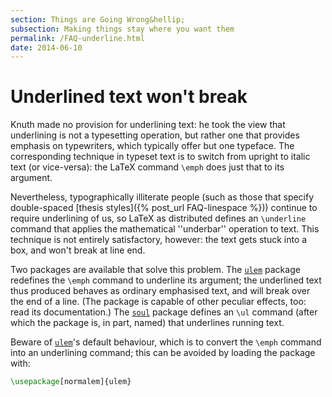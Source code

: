 ```yaml
---
section: Things are Going Wrong&hellip;
subsection: Making things stay where you want them
permalink: /FAQ-underline.html
date: 2014-06-10
---
```


# Underlined text won't break

Knuth made no provision for underlining text: he took the view that
underlining is not a typesetting operation, but rather one that
provides emphasis on typewriters, which typically offer but one
typeface.  The corresponding technique in typeset text is to switch
from upright to italic text (or vice-versa): the LaTeX command
`\emph` does just that to its argument.

Nevertheless, typographically illiterate people (such as those that
specify double-spaced
[thesis styles]({% post_url FAQ-linespace %}))
continue to require underlining of us, so LaTeX as distributed
defines an `\underline` command that applies the mathematical
''underbar'' operation to text.  This technique is not entirely
satisfactory, however: the text gets stuck into a box, and won't break
at line end.

Two packages are available that solve this problem.  The
[`ulem`](https://ctan.org/pkg/ulem) package redefines the
`\emph` command to underline its argument; the underlined text thus
produced behaves as ordinary emphasised text, and will break over the
end of a line.  (The package is capable of other peculiar effects,
too: read its documentation.)
The [`soul`](https://ctan.org/pkg/soul) package defines an `\ul` command (after which the
package is, in part, named) that underlines running text.

Beware of [`ulem`](https://ctan.org/pkg/ulem)'s default behaviour, which is to convert the
`\emph` command into an underlining command; this can be avoided by
loading the package with:
```latex
\usepackage[normalem]{ulem}
```

